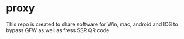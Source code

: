 # proxy
This repo is created to share software for Win, mac, android and IOS to bypass GFW as well as fress SSR QR code.